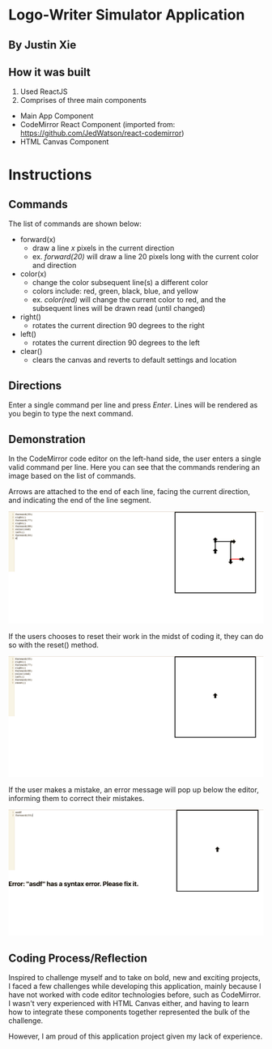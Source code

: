 # Logo-Writer Simulator Application
## By Justin Xie

## How it was built
1. Used ReactJS
2. Comprises of three main components
  * Main App Component
  * CodeMirror React Component (imported from: https://github.com/JedWatson/react-codemirror)
  * HTML Canvas Component

# Instructions
## Commands
The list of commands are shown below:
  * forward(x)
    - draw a line *x* pixels in the current direction
    - ex. *forward(20)* will draw a line 20 pixels long with the current color and direction
  * color(x)
    - change the color subsequent line(s) a different color
    - colors include: red, green, black, blue, and yellow
    - ex. *color(red)* will change the current color to red, and the subsequent lines will be drawn read (until changed)
  * right()
    - rotates the current direction 90 degrees to the right
  * left()
    - rotates the current direction 90 degrees to the left
  * clear()
    - clears the canvas and reverts to default settings and location
    
## Directions
Enter a single command per line and press *Enter*. Lines will be rendered as you begin to type the next command.

## Demonstration
In the CodeMirror code editor on the left-hand side, the user enters a single valid command per line. 
Here you can see that the commands rendering an image based on the list of commands.

Arrows are attached to the end of each line, facing the current direction, and indicating the end of the line segment.

![Demo](demonstration.png)

If the users chooses to reset their work in the midst of coding it, they can do so with the reset() method.

![Reset](on-reset.png)

If the user makes a mistake, an error message will pop up below the editor, informing them to correct their mistakes.

![Error](on-error.png)

## Coding Process/Reflection
Inspired to challenge myself and to take on bold, new and exciting projects, I faced a few challenges while developing this application, mainly because I have not worked with code editor technologies before,
such as CodeMirror. I wasn't very experienced with HTML Canvas either, and having to learn how to integrate these components together represented the bulk of the challenge.

However, I am proud of this application project given my lack of experience.
